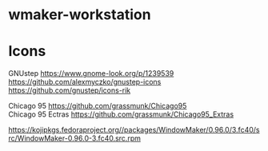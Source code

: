 # wmaker-workstation

# Icons
GNUstep https://www.gnome-look.org/p/1239539  
https://github.com/alexmyczko/gnustep-icons  
https://github.com/gnustep/icons-rik  

Chicago 95 https://github.com/grassmunk/Chicago95  
Chicago 95 Ectras https://github.com/grassmunk/Chicago95_Extras  

https://kojipkgs.fedoraproject.org//packages/WindowMaker/0.96.0/3.fc40/src/WindowMaker-0.96.0-3.fc40.src.rpm  

